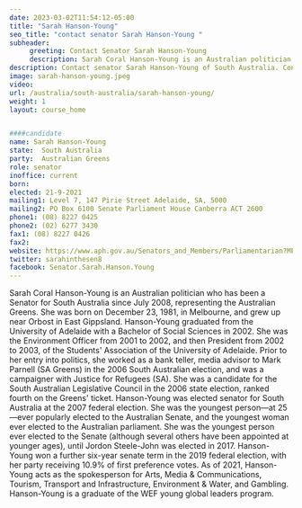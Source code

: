 ```yaml
---
date: 2023-03-02T11:54:12-05:00
title: "Sarah Hanson-Young"
seo_title: "contact senator Sarah Hanson-Young "
subheader:
     greeting: Contact Senator Sarah Hanson-Young
     description: Sarah Coral Hanson-Young is an Australian politician who has been a Senator for South Australia since July 2008, representing the Australian Greens.
description: Contact senator Sarah Hanson-Young of South Australia. Contact information for Sarah Hanson-Young includes email address, phone number, and mailing address.
image: sarah-hanson-young.jpeg
video:
url: /australia/south-australia/sarah-hanson-young/
weight: 1
layout: course_home


####candidate
name: Sarah Hanson-Young
state:	South Australia
party:	Australian Greens
role: senator
inoffice: current
born:  
elected: 21-9-2021
mailing1: Level 7, 147 Pirie Street Adelaide, SA, 5000
mailing2: PO Box 6100 Senate Parliament House Canberra ACT 2600
phone1:	(08) 8227 0425
phone2: (02) 6277 3430
fax1: (08) 8227 0426
fax2:
website: https://www.aph.gov.au/Senators_and_Members/Parliamentarian?MPID=I0U
twitter: sarahinthesen8
facebook: Senator.Sarah.Hanson.Young
---
```

Sarah Coral Hanson-Young is an Australian politician who has been a Senator for South Australia since July 2008, representing the Australian Greens. She was born on December 23, 1981, in Melbourne, and grew up near Orbost in East Gippsland. Hanson-Young graduated from the University of Adelaide with a Bachelor of Social Sciences in 2002. She was the Environment Officer from 2001 to 2002, and then President from 2002 to 2003, of the Students' Association of the University of Adelaide. Prior to her entry into politics, she worked as a bank teller, media advisor to Mark Parnell (SA Greens) in the 2006 South Australian election, and was a campaigner with Justice for Refugees (SA). She was a candidate for the South Australian Legislative Council in the 2006 state election, ranked fourth on the Greens' ticket. Hanson-Young was elected senator for South Australia at the 2007 federal election. She was the youngest person—at 25—ever popularly elected to the Australian Senate, and the youngest woman ever elected to the Australian parliament. She was the youngest person ever elected to the Senate (although several others have been appointed at younger ages), until Jordon Steele-John was elected in 2017. Hanson-Young won a further six-year senate term in the 2019 federal election, with her party receiving 10.9% of first preference votes. As of 2021, Hanson-Young acts as the spokesperson for Arts, Media & Communications, Tourism, Transport and Infrastructure, Environment & Water, and Gambling. Hanson-Young is a graduate of the WEF young global leaders program.